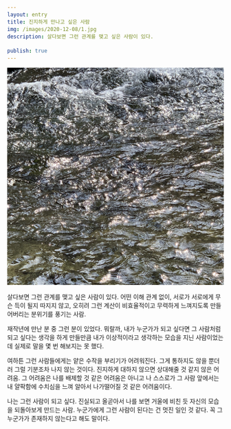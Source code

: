 ```yaml
---
layout: entry
title: 진지하게 만나고 싶은 사람
img: /images/2020-12-08/1.jpg
description: 살다보면 그런 관계를 맺고 싶은 사람이 있다.

publish: true
---
```

<img src="/images/2020-12-08/1.jpg">

살다보면 그런 관계를 맺고 싶은 사람이 있다. 어떤 이해 관계 없이, 서로가 서로에게 무슨 득이 될지 따지지 않고, 오히려 그런 계산이 비효율적이고 무력하게 느껴지도록 만들어버리는 분위기를 풍기는 사람.


재작년에 만난 분 중 그런 분이 있었다. 뭐랄까, 내가 누군가가 되고 싶다면 그 사람처럼 되고 싶다는 생각을 하게 만들만큼 내가 이상적이라고 생각하는 모습을 지닌 사람이었는데 실제로 말을 몇 번 해보지는 못 했다. 


여하튼 그런 사람들에게는 얕은 수작을 부리기가 어려워진다. 그게 통하지도 않을 뿐더러 그럴 기분조차 나지 않는 것이다. 진지하게 대하지 않으면 상대해줄 것 같지 않은 어려움. 그 어려움은 나를 배제할 것 같은 어려움은 아니고 나 스스로가 그 사람 앞에서는 내 얄팍함에 수치심을 느껴 알아서 나가떨어질 것 같은 어려움이다. 


나는 그런 사람이 되고 싶다. 진실되고 올곧아서 나를 보면 거울에 비친 듯 자신의 모습을 되돌아보게 만드는 사람. 누군가에게 그런 사람이 된다는 건 멋진 일인 것 같다. 꼭 그 누군가가 존재하지 않는다고 해도 말이다. 